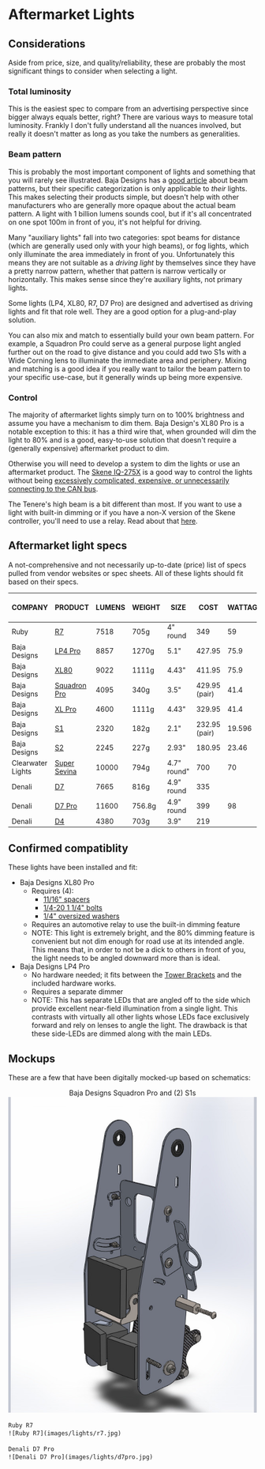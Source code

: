 # Aftermarket Lights

## Considerations

Aside from price, size, and quality/reliability, these are probably the most significant things to consider when selecting a light.

### Total luminosity

This is the easiest spec to compare from an advertising perspective since bigger always equals better, right? There are various ways to measure total luminosity. Frankly I don't fully understand all the nuances involved, but really it doesn't matter as long as you take the numbers as generalities.

### Beam pattern

This is probably the most important component of lights and something that you will rarely see illustrated. Baja Designs has a [good article](https://www.bajadesigns.com/help/lighting-zones/) about beam patterns, but their specific categorization is only applicable to *their* lights. This makes selecting their products simple, but doesn't help with other manufacturers who are generally more opaque about the actual beam pattern. A light with 1 billion lumens sounds cool, but if it's all concentrated on one spot 100m in front of you, it's not helpful for driving.

Many "auxiliary lights" fall into two categories: spot beams for distance (which are generally used only with your high beams), or fog lights, which only illuminate the area immediately in front of you. Unfortunately this means they are not suitable as a *driving light* by themselves since they have a pretty narrow pattern, whether that pattern is narrow vertically or horizontally. This makes sense since they're auxiliary lights, not primary lights.

Some lights (LP4, XL80, R7, D7 Pro) are designed and advertised as driving lights and fit that role well. They are a good option for a plug-and-play solution.

You can also mix and match to essentially build your own beam pattern. For example, a Squadron Pro could serve as a general purpose light angled further out on the road to give distance and you could add two S1s with a Wide Corning lens to illuminate the immediate area and periphery. Mixing and matching is a good idea if you really want to tailor the beam pattern to your specific use-case, but it generally winds up being more expensive.

### Control

The majority of aftermarket lights simply turn on to 100% brightness and assume you have a mechanism to dim them. Baja Design's XL80 Pro is a notable exception to this: it has a third wire that, when grounded will dim the light to 80% and is a good, easy-to-use solution that doesn't require a (generally expensive) aftermarket product to dim.

Otherwise you will need to develop a system to dim the lights or use an aftermarket product. The [Skene IQ-275X](https://skenelights.com/skene-iq-275x.html) is a good way to control the lights without being [excessively complicated, expensive, or unnecessarily connecting to the CAN bus](https://www.hexezcan.com/select-your-bike-yamaha/).

The Tenere's high beam is a bit different than most. If you want to use a light with built-in dimming or if you have a non-X version of the Skene controller, you'll need to use a relay. Read about that [here](https://github.com/random1781/Tenere700/tree/main/tower/Documents/tenere_high_beam.md).

## Aftermarket light specs

A not-comprehensive and not necessarily up-to-date (price) list of specs pulled from vendor websites or spec sheets. All of these lights should fit based on their specs.

|COMPANY|PRODUCT|LUMENS|WEIGHT|SIZE|COST|WATTAGE|AMPERAGE|LUMENS PER DOLLAR|LUMENS PER GRAM|
|--|--|--|--|--|--|--|--|--|--|
|Ruby|[R7](https://www.rubymoto.com/collections/lighting/products/r15)|7518|705g|4" round|349|59|4.4|21.54|10.66|
|Baja Designs|[LP4 Pro](https://www.bajadesigns.com/products/lp4-pro-led-auxiliary-light-pod/)|8857|1270g|5.1"|427.95|75.9|5.5|20.69|6.97|
|Baja Designs|[XL80](https://www.bajadesigns.com/products/xl80-led-auxiliary-light-pod/)|9022|1111g|4.43"|411.95|75.9|5.5|21.9|8.12|
|Baja Designs|[Squadron Pro](https://www.bajadesigns.com/products/squadron-pro-black-led-auxiliary-light-pod-pair-universal/)|4095|340g|3.5"|429.95 (pair)|41.4|3|9.52|12.04|
|Baja Designs|[XL Pro](https://www.bajadesigns.com/products/xl-pro-led-auxiliary-light-pod/)|4600|1111g|4.43"|329.95|41.4|3|13.94|4.14|
|Baja Designs|[S1](https://www.bajadesigns.com/products/s1-black-led-auxiliary-light-pod-pair/)|2320|182g|2.1"|232.95 (pair)|19.596|1.42|9.95|12.74|
|Baja Designs|[S2](https://www.bajadesigns.com/products/s2-pro-black-led-auxiliary-light-pod/?sku=480001)|2245|227g|2.93"|180.95|23.46|1.7|12.4|9.88|
|Clearwater Lights|[Super Sevina](https://www.clearwaterlights.com/products/super-sevina-universal-off-road-light-kit)|10000|794g|4.7" round"|700|70||14.28|12.59|
|Denali|[D7](https://denalielectronics.com/products/dnl-d7-050)|7665|816g|4.9" round|335||5|22.88|9.39|
|Denali|[D7 Pro](https://denalielectronics.com/pages/d7pro)|11600|756.8g|4.9" round|399|98|8|29.07|15.32|
|Denali|[D4](https://denalielectronics.com/products/dnl-d4-050)|4380|703g|3.9"|219||3.3|20|6.23|

## Confirmed compatiblity

These lights have been installed and fit:

- Baja Designs XL80 Pro
  - Requires (4):
    - [11/16" spacers](https://www.mcmaster.com/92511A045)
	- [1/4-20 1 1/4" bolts](https://www.mcmaster.com/92949A544)
	- [1/4" oversized washers](https://www.mcmaster.com/98363A113)
  - Requires an automotive relay to use the built-in dimming feature
  - NOTE: This light is extremely bright, and the 80% dimming feature is convenient but not dim enough for road use at its intended angle. This means that, in order to not be a dick to others in front of you, the light needs to be angled downward more than is ideal.
- Baja Designs LP4 Pro
  - No hardware needed; it fits between the [Tower Brackets](https://github.com/random1781/Tenere700/tree/main/tower/bracket-tower) and the included hardware works.
  - Requires a separate dimmer
  - NOTE: This has separate LEDs that are angled off to the side which provide excellent near-field illumination from a single light. This contrasts with virtually all other lights whose LEDs face exclusively forward and rely on lenses to angle the light. The drawback is that these side-LEDs are dimmed along with the main LEDs.
  
## Mockups

These are a few that have been digitally mocked-up based on schematics:

<p style="text-align: center;">
	Baja Designs Squadron Pro and (2) S1s
	<img src="./images/lights/squadron_s1.jpg">

	Ruby R7
	![Ruby R7](images/lights/r7.jpg)

	Denali D7 Pro
	![Denali D7 Pro](images/lights/d7pro.jpg)
</p>